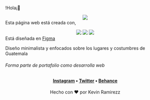 !Hola¡👋

<div align="center">  
<a target="_black"><img src="https://img.shields.io/website?down_message=Web-Guatemala&style=for-the-badge&up_message=Web&url=https%3A%2F%2Fkevinramirezz1.github.io%2FWeb-Guatemala%2F" target="_black"></a>
</div


Esta página web está creada con,
<div align="center">  
<a target="_black"><img src="https://img.shields.io/badge/HTML5-E34F26?style=for-the-badge&logo=html5&logoColor=white" target="_black"></a>
<a target="_black"><img src="https://img.shields.io/badge/CSS3-1572B6?style=for-the-badge&logo=css3&logoColor=white" target="_black"></a>
<a target="_black"><img src="https://img.shields.io/badge/JavaScript-F7DF1E?style=for-the-badge&logo=javascript&logoColor=black" target="_black"></a>
</div>
Está diseñada en <a href=https://figma.com/@kevinramirezz>Figma</a>

Diseño minimalista y enfocados sobre los lugares y costumbres de Guatemala

<h6>Forma parte de portafolio como desarrolla web</h6>

<div align="center"><h4> <a href="https://www.instagram.com/kevinramirezz_code/">Instagram</a> • <a href="https://twitter.com/kkevinramirezz1">Twitter</a> • <a href="https://www.behance.net/kevinramirezdesigner">Behance</a></h4>  
</div> 
 

<div align="center"> Hecho con &hearts; por Kevin Ramirezz </div>
